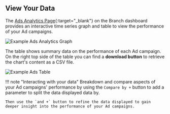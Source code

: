 ## View Your Data

The [Ads Analytics Page](https://dashboard.branch.io/ads/analytics){:target="_blank"} on the Branch dashboard provides an interactive time series graph and table to view the performance of your Ad campaigns.

![Example Ads Analytics Graph](/img/ingredients/deep-linked-ads/view-ad-link-data/analytics-graph.png)

The table shows summary data on the performance of each Ad campaign. On the right top side of the table you can find a **download button** to retrieve the chart's content as a CSV file.

![Example Ads Table](/img/ingredients/deep-linked-ads/view-ad-link-data/analytics-table.png)

!!! note "Interacting with your data"
	Breakdown and compare aspects of your Ad campaigns' performance by using the `Compare by +` button to add a parameter to split the data displayed data by.

	Then use the `and +` button to refine the data displayed to gain deeper insight into the performance of your Ad campaigns.
